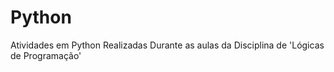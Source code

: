 # Python
 Atividades em Python Realizadas Durante as aulas da Disciplina de 'Lógicas de Programação'
